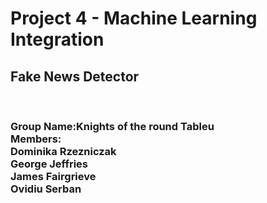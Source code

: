 <h1>Project 4 - Machine Learning Integration</h1>
<h2>Fake News Detector</h2>
<br>
<h3><b>Group Name:</b>Knights of the round Tableu
  <br><b>Members:</b>
  <br>Dominika Rzezniczak
  <br>George Jeffries
  <br>James Fairgrieve
  <br>Ovidiu Serban</h3>
